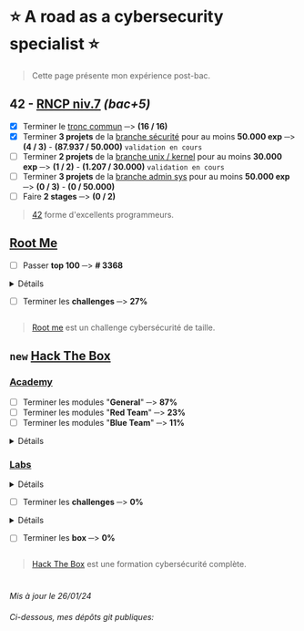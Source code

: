 # :star: A road as a cybersecurity specialist :star:
> Cette page présente mon expérience post-bac.
## 42 - [RNCP niv.7](https://www.francecompetences.fr/recherche/rncp/36137/) *(bac+5)*
- [x] Terminer le [tronc commun](https://github.com/Skalyaeve/42_common_core) ─> **(16 / 16)**
- [x] Terminer **3 projets** de la [branche sécurité](https://github.com/Skalyaeve/42_security) pour au moins **50.000 exp** ─> **(4 / 3)** - **(87.937 / 50.000)** `validation en cours`
- [ ] Terminer **2 projets** de la [branche unix / kernel](https://github.com/Skalyaeve/42_unix-Kernel) pour au moins **30.000 exp** ─> **(1 / 2)** - **(1.207 / 30.000)** `validation en cours`
- [ ] Terminer **3 projets** de la [branche admin sys](https://github.com/Skalyaeve/42_sys_admin) pour au moins **50.000 exp** ─> **(0 / 3)** - **(0 / 50.000)**
- [ ] Faire **2 stages** ─> **(0 / 2)**
> [42](https://42.fr/) forme d'excellents programmeurs.

## [Root Me](https://www.root-me.org/Skalyaeve)
- [ ] Passer **top 100** ─> **# 3368**
<details><summary>Détails
  
- [ ] Terminer les **challenges** ─> **27%**
</summary>

- [ ] Terminer la branche [Programmation](https://www.root-me.org/fr/Challenges/Programmation/) ─> **86%**
- [ ] Terminer la branche [App - Système](https://www.root-me.org/fr/Challenges/App-Systeme/) ─> **21%**
- [ ] Terminer la branche [App - Script](https://www.root-me.org/fr/Challenges/App-Script/) ─> **78%**
- [ ] Terminer la branche [Cracking](https://www.root-me.org/fr/Challenges/Cracking/) ─> **30%**
- [ ] Terminer la branche [Réseau](https://www.root-me.org/fr/Challenges/Reseau/) ─> **56%**
- [ ] Terminer la branche [Web - Client](https://www.root-me.org/fr/Challenges/Web-Client/) ─> **22%**
- [ ] Terminer la branche [Web - Serveur](https://www.root-me.org/fr/Challenges/Web-Serveur/) ─> **23%**
- [ ] Terminer la branche [Cryptanalyse](https://www.root-me.org/fr/Challenges/Cryptanalyse/) ─> **25%**
- [ ] Terminer la branche [Stéganographie](https://www.root-me.org/fr/Challenges/Steganographie/) ─> **26%**
- [ ] Terminer la branche [Forensic](https://www.root-me.org/fr/Challenges/Forensic/) ─> **2%**
- [ ] Terminer la branche [Réaliste](https://www.root-me.org/fr/Challenges/Realiste/) ─> **2%**
</details>

> [Root me](https://www.root-me.org) est un challenge cybersécurité de taille.

## `new` [Hack The Box](https://app.hackthebox.com/profile/1772537)
### [Academy](https://academy.hackthebox.com/catalogue)
- [ ] Terminer les modules "**General**"  ─> **87%**
- [ ] Terminer les modules "**Red Team**"  ─> **23%**
- [ ] Terminer les modules "**Blue Team**"  ─> **11%**
<details><summary>Détails</summary>

- [ ] [Penetration Tester job role path](https://academy.hackthebox.com/path/preview/penetration-tester) ─> **43%**
- [ ] [Bug Bounty Hunter job role path](https://academy.hackthebox.com/path/preview/bug-bounty-hunter) ─> **47%**
- [ ] [SOC Analyst job role path](https://academy.hackthebox.com/path/preview/soc-analyst) ─> **27%**
</details>

### [Labs](https://www.hackthebox.com/hacker/hacking-labs)
<details><summary>Détails

- [ ] Terminer les **challenges** ─> **0%**
</summary>

- [ ] Terminer les challenges "**Reversing**" ─> **2%**
- [ ] Terminer les challenges "**Web**" ─> **0%**
- [ ] Terminer les challenges "**Mobile**" ─> **0%**
- [ ] Terminer les challenges "**Pwn**" ─> **1%**
- [ ] Terminer les challenges "**GamePwn**" ─> **0%**
- [ ] Terminer les challenges "**Misc**" ─> **0%**
- [ ] Terminer les challenges "**Crypto**" ─> **1%**
- [ ] Terminer les challenges "**Forensics**" ─> **0%**
- [ ] Terminer les challenges "**OSINT**" ─> **0%**
- [ ] Terminer les challenges "**Hardware**" ─> **0%**
- [ ] Terminer les challenges "**Blockchain**" ─> **0%**
</details>

<details><summary>Détails
  
- [ ] Terminer les **box** ─> **0%**
</summary>

- [ ] Terminer les box "**Linux**" ─> **0%**
- [ ] Terminer les box "**Windows**" ─> **1%**
- [ ] Terminer les box "**Android**" ─> **0%**
- [ ] Terminer les box "**OpenBSD**" ─> **0%**
- [ ] Terminer les box "**FreeBSD**" ─> **0%**
- [ ] Terminer les box "**Solaris**" ─> **0%**
- [ ] Terminer les box "**Other**" ─> **0%**
</details>

> [Hack The Box](https://www.hackthebox.com/) est une formation cybersécurité complète.
#
*Mis à jour le 26/01/24*
###### Ci-dessous, mes dépôts git publiques:
